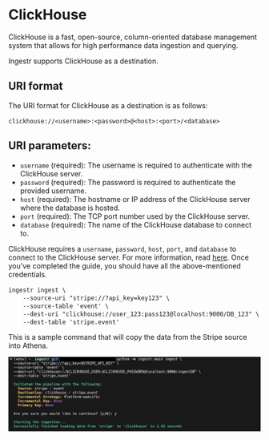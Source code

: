 # ClickHouse
ClickHouse is a fast, open-source, column-oriented database management system that allows for high performance data ingestion and querying.

Ingestr supports ClickHouse as a destination.

## URI format
The URI format for ClickHouse as a destination is as follows:

```plaintext
clickhouse://<username>:<password>@<host>:<port>/<database>
```
## URI parameters:
- `username` (required): The username is required to authenticate with the ClickHouse server.
- `password` (required): The password is required to authenticate the provided username.
- `host` (required): The hostname or IP address of the ClickHouse server where the database is hosted.
- `port` (required): The TCP port number used by the ClickHouse server.
- `database` (required): The name of the ClickHouse database to connect to.


ClickHouse requires a `username`, `password`, `host`, `port`, and `database` to connect to the ClickHouse server. For more information, read [here](https://dlthub.com/docs/dlt-ecosystem/destinations/clickhouse#2-setup-clickhouse-database). Once you've completed the guide, you should have all the above-mentioned credentials.

```
ingestr ingest \
    --source-uri "stripe://?api_key=key123" \
    --source-table 'event' \
    --dest-uri "clickhouse://user_123:pass123@localhost:9000/DB_123" \
    --dest-table 'stripe.event'
```

This is a sample command that will copy the data from the Stripe source into Athena.

<img alt="clickhouse_img" src="../media/clickhouse_img.png" />
